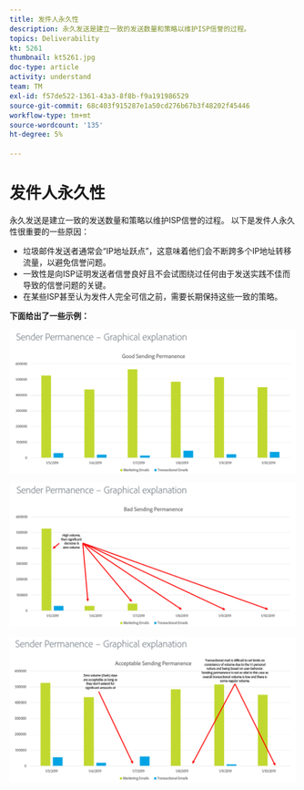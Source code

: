 ```yaml
---
title: 发件人永久性
description: 永久发送是建立一致的发送数量和策略以维护ISP信誉的过程。
topics: Deliverability
kt: 5261
thumbnail: kt5261.jpg
doc-type: article
activity: understand
team: TM
exl-id: f57de522-1361-43a3-8f8b-f9a191986529
source-git-commit: 68c403f915287e1a50cd276b67b3f48202f45446
workflow-type: tm+mt
source-wordcount: '135'
ht-degree: 5%

---
```


# 发件人永久性

永久发送是建立一致的发送数量和策略以维护ISP信誉的过程。 以下是发件人永久性很重要的一些原因：

* 垃圾邮件发送者通常会“IP地址跃点”，这意味着他们会不断跨多个IP地址转移流量，以避免信誉问题。
* 一致性是向ISP证明发送者信誉良好且不会试图绕过任何由于发送实践不佳而导致的信誉问题的关键。
* 在某些ISP甚至认为发件人完全可信之前，需要长期保持这些一致的策略。

**下面给出了一些示例：**

![良好的发送持久性](assets/Sender_Permanence_1.png)

![发送持久性错误](assets/Sender_Permanence_2.png)

![可接受的发送持久性](assets/Sender_Permanence_3.png)
